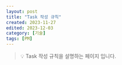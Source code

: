 ```yaml
---
layout: post
title: "Task 작성 규칙"
created: 2023-11-27
edited: 2023-12-03
category: [기술]
tags: [PM]
---
```



> 💡 Task 작성 규칙을 설명하는 페이지 입니다.

